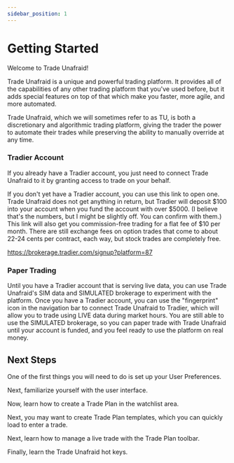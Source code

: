 ```yaml
---
sidebar_position: 1
---
```

# Getting Started
Welcome to Trade Unafraid!

Trade Unafraid is a unique and powerful trading platform.  It provides all of the capabilities of any other trading platform that you've used before, but it adds special features on top of that which make you faster, more agile, and more automated.

Trade Unafraid, which we will sometimes refer to as TU, is both a discretionary and algorithmic trading platform, giving the trader the power to automate their trades while preserving the ability to manually override at any time.

### Tradier Account

If you already have a Tradier account, you just need to connect Trade Unafraid to it by granting access to trade on your behalf.

If you don't yet have a Tradier account, you can use this link to open one.  Trade Unafraid does not get anything in return, but Tradier will deposit $100 into your account when you fund the account with over $5000.  (I believe that's the numbers, but I might be slightly off.  You can confirm with them.)  This link will also get you commission-free trading for a flat fee of $10 per month.  There are still exchange fees on option trades that come to about 22-24 cents per contract, each way, but stock trades are completely free.

https://brokerage.tradier.com/signup?platform=87

### Paper Trading

Until you have a Tradier account that is serving live data, you can use Trade Unafraid's SIM data and SIMULATED brokerage to experiment with the platform.  Once you have a Tradier account, you can use the "fingerprint" icon in the navigation bar to connect Trade Unafraid to Tradier, which will allow you to trade using LIVE data during market hours.  You are still able to use the SIMULATED brokerage, so you can paper trade with Trade Unafraid until your account is funded, and you feel ready to use the platform on real money.

## Next Steps
One of the first things you will need to do is set up your User Preferences.

Next, familiarize yourself with the user interface.

Now, learn how to create a Trade Plan in the watchlist area.

Next, you may want to create Trade Plan templates, which you can quickly load to enter a trade.

Next, learn how to manage a live trade with the Trade Plan toolbar.

Finally, learn the Trade Unafraid hot keys.